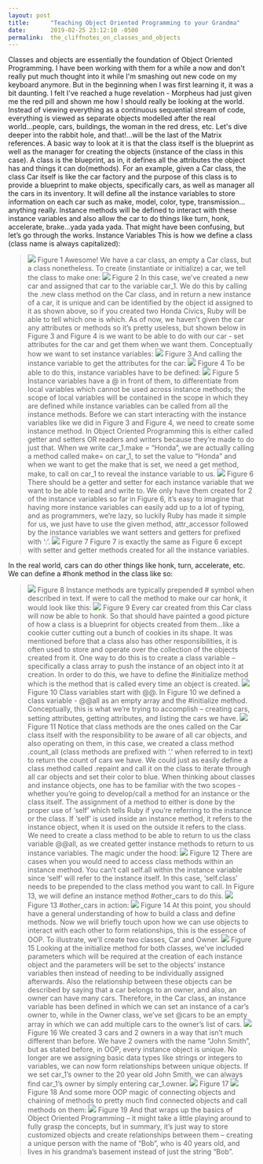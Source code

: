 ```yaml
---
layout: post
title:      "Teaching Object Oriented Programming to your Grandma"
date:       2019-02-25 23:12:10 -0500
permalink:  the_cliffnotes_on_classes_and_objects
---
```



Classes and objects are essentially the foundation of Object Oriented Programming. I have been working with them for a while a now and don't really put much thought into it while I'm smashing out new code on my keyboard anymore. But in the beginning when I was first learning it, it was a bit daunting. I felt I've reached a huge revelation - Morpheus had just given me the red pill and shown me how I should really be looking at the world. Instead of viewing everything as a continuous sequential stream of code, everything is viewed as separate objects modelled after the real world...people, cars, buildings, the woman in the red dress, etc. Let's dive deeper into the rabbit hole, and that!...will be the last of the Matrix references. 
A basic way to look at it is that the class itself is the blueprint as well as the manager for creating the objects (instance of the class in this case). A class is the blueprint, as in, it defines all the attributes the object has and things it can do(methods). For an example, given a Car class, the class Car itself is like the car factory and the purpose of this class is to provide a blueprint to make objects, specifically cars, as well as manager all the cars in its inventory. It will define all the instance variables to store information on each car such as make, model, color, type, transmission…anything really. Instance methods will be defined to interact with these instance variables and also allow the car to do things like turn, honk, accelerate, brake...yada yada yada. 
That might have been confusing, but let’s go through the works. 
Instance Variables
This is how we define a class (class name is always capitalized):
>  ![](https://lh3.googleusercontent.com/WnQY6YhnSzzcC9C3ipp77kDDZesj8NzcvpI3bSOVTKusw9purwlMd3YB9heGJ_gxKXRMrWW3WWK6SOVqcmOFxw9M9Y_6Wf_x-FoRLeNBO0a6EgIeXFGd5BcptW_hu2SWIjntXYCcENJRRWbXlCDfCO3QwD4lt_rZvs_Q1WMYjgh58dZGAKASsD05dfyw14rgIBxEOAiiKJlDVjiGH7Qx5BhJrkfoG0KYEPL32hKrsfu1mwTeXoj--XJ_trWpiaCgAUmRewdu0CG57nKPRdHdbUVOTv3tEt4TdTWBWRBDCB6z_wA3hPFTSgKrFqh3e1JG5MQ4SeeDhSQVhW8JcT4xo0sgx-DOWglB--zISIjKzaLlQ55qvSdE3vvXjvVshbhDl5H11G78eLFQagN8cG-pL8ZljwCKI4rZYlwMSnSuaokm-eY4ILJ44rC4Jd01-UfI6x_BiR4xwc9941XG1Am_VPV5ZrrCypKmPutKKS8EPg0e_lFBUusOh-owFJkcHedITIaLm9XbJkdAZKuVeKJLU6WoN4m_gvJSNuVVXxnp3DxLI_6I6U36tc8HbPzDUIywHpzqkhqnf2qaMJH-F-r_pQWxzAe58VZiHV_iOXyLMrXu_LnHSgV1iS9h9ODlcUiYqVfY-gUzzQgrha4cDA6xef1StRjSZ2k=w523-h62-no)
> Figure 1
Awesome! We have a car class, an empty a Car class, but a class nonetheless. 
To create (instantiate or initialize) a car, we tell the class to make one:
>  ![](https://lh3.googleusercontent.com/tMw9XMqUUAV4xQcDRePtbrxiIuEKXzgTyXfFQlFf7t8vKtymW84LqWkoFd0LfvSlwyWJj9a0l7GSRdQhkdrmSotWVOG-RUcgWbRbYomj20tR7kIWKxgwz6uLuJWKB0kkCAAq6Ea_g-leCXcp-mSYzfETpC5vbjIutJh3E03LkBQQKSxGA43PYbzPB_ZRH4k2Oj2j9kqHcf0QMKjmf2I9qqGwgZPhwDZhvBFyZPW9a6Bz8rLHEJZQwSUng1wjwnPAuw6CxsU_ZmfbRZl-TA3RdgcrDgVMw62hTfuwuTYlyn-keR7c5kZDEaHAK2J-vYJ9uXrcwdkvbZZkiFFiIYlCT47WqhLF9xmEMqNviTtEE5t__I01osTy3ol2g-ud0L0pE4jIts2yMMATeD-IGQvLcf9uJ1bp0iVqbmAhscnRrNHqzlRTHSCZTzjjX_xSKpuDwUy1E8SGsYNttiYOmx6CIGrkLFicXl3Cr0xUAwHA6vT64J9RelmkyuQ4H6H1D_fEmq6MJ6UupXaLQ_8OtstDqL8ueI9fLrimiVmyBGefUREK0BVtvYDU96ikZjT9HPU-pXcqUpujXIu3hIagEmAdnZjGm58wCvq9XHq4aHtNC8XPtmL64n4Gh7vsDLxvT-QP22t-Cs9OyAasb6bLXjYjhQr1B5xkhTM=w512-h22-no)
> Figure 2
In this case, we’ve created a new car and assigned that car to the variable car_1. We do this by calling the .new class method on the Car class, and in return a new instance of a car, it is unique and can be identified by the object id assigned to it as shown above, so if you created two Honda Civics, Ruby will be able to tell which one is which. As of now, we haven’t given the car any attributes or methods so it’s pretty useless, but shown below in Figure 3 and Figure 4 is we want to be able to do with our car - set attributes for the car and get them when we want them.
Conceptually how we want to set instance variables:
> ![](https://lh3.googleusercontent.com/FRxB5aE6c-u1IgNCUNZ3XFfFIfYnl-VQfObORv0NtALQtGyx7qwItbwdKTWcVjvwzeWJmLbPNSKCD2_w4M90KoQBQdAZ3C_7dEjRVsRvti4xb5ETdIsonKneM4TRoT4d7ADCuI_iFClC-iC-8gfzb22e9qiTDa2PrZcsTMYIzkOpIFO9WmJe8887buSt55NfE73nVUo2z--4k6VKNgYViAqZz_HPx_Yt7DMrN5KFHiRNe6SnIaJGY0tw3kBvx5khmDI3uHvyanhqXDZco63YRUmSOEic3QqtEVnjnPiT1r-cwUVPP9PggW_jRp04olqyoqwl-a3ZorNmQtj3BJtrM1kWKfBPL90KYfir19seTHjR2ejX53rBsTxkSVZzD8r0pa7PDvjk3-mlabes5vN-bdfNDQQOkppu4PaDWXnyrHLTBqd07fzu-gRigBj7wIpOJ2N4xJETvqSI4vH8h3Nem_1ongW_eOxNzjF3zZAJjX4whKROqD9f-VrODr2eWN-8CEiSPi0NBRPMIh1297IPlgY-5-pedr1hsV-z5XJVas1RE6oN_tIPMQi_c0KbM3XOFgteV8DVXxRuSqJCgbAB1wCaFQ3sGfRBSfHxDJYnZ2evOD2kohceA1Br2cNKxvKeLsfrikPpXvwPisVswsC0gRDnzwkrakI=w527-h60-no)
>  Figure 3
And calling the instance variable to get the attributes for the car:
>  ![](https://lh3.googleusercontent.com/stBixtEpv38GO1XPkl59tA_-rvZVqezUUG3E1uWXDU0ocZpgMpfBDc71NDteyc-QwKsHo-sjxiULOvwWtAfSBaAwYlZLuBl46NidZzWNfw-hTlI40Zgk7YTsGo4dD98hfC99N3I1f9iUXZfV25tZ7Q2dGl2f1RN2S9Vqov5XXuF392wpCq76hi5W-HfZKIjFsAwY10rw5l3Lo4k37poSNkzeXLqCdXog9m-XeujeUo91bJhveTUnrneJgImpV_j4PxVikL8wofctL0ITnQzcldKTf3m98BxQm_md84qT6XY6LJgTtNKJboqjI8R0HJRZ8uRUY9TKodyh2GUSZs6mJn9jixoG7uUaxOxuwFEIaoHbsOA9Ysg45D2UTzUznCoYmKEmr2hI47yWSg0CtRtBWJ0HKQ1UwaoV_TadeXoB_bvWmaAtX8CcZ71FiuN9aiGG4_6KIKEM-Eg9oA68AhaoIISwapIcYMVe4rYsvU31VylR1A-QREfMwMR6-CYEG302zhENF7udULeh-AYYgTmmoBOcZclGyqZDuPjoXBOzCaV3ztuAVC97z0JRlHdcH7C878ziNUkh5DSjeugkvZ82lvHcRaxHrB1qILtXV1JwTuuFBo0EK7sacMFn3Vm-8iPzrv62k1ulpkx7eHT0iCOBHVjNdziWges=w538-h38-no)
> Figure 4
To be able to do this, instance variables have to be defined:
>  ![](https://lh3.googleusercontent.com/M_GTEpHGW_dgy1QiLMh6hIAmso3Mnijh_YB4DkeTRB4zemwftCZvqNO2oNjRGbAqyFZ93lxul99kdhVhBYHCo6YFn7x9bjVIEtNXlHLvY9b9qQY-ZpnOXkntQr_q2P1GZK_bn2JH-iWaasJaA9v6gSTZCOH5-wyqi0ql8POKxrtzYSSF1gFZMc4uz7PtiXVvosadxHPf7Ebo9c5GzQY8zMHVbt5c0d5Y0oowqBvXtunL1yvNq6uIgPFqZUAMfuuNWog72M4J20qxm19Bik0p9kPmchjCLKNLwMu-Vk3Zqb0bhktuDygqcamV98iQbqpt12-12yedEwCJTEcxKDSg87-l_EZcBwydHJEOR7fASJMy2CeeOyfC4Iv2MZrIQr_IwVmAmxOfyFY3osIMg_kgEF6tCSVlD_LRy7ps0dybSB2NMFSfOaLACgGEj2gT9bV9lm0RKfpM6FZED-DUc63baCU0xiMRJbJ_iZkQ5xc4W041VQMSCXIiJ8aHIajmW-Jnhr6vCsDeC69sA3cbn1Op9gPoi8Pik8ab9OfMtPor5X5Ib7HHQDp_CTKLJHvjfj6ibfyDUlQ2By5UJjfY7KsC_ezqVATmzx8s5kqA6Y1oIQGOYaDQQmIRqOVVZSGmYylGTTzOuVS4-fATJeWuOajf6r92OAfrWxk=w529-h173-no)
> Figure 5
Instance variables have a @ in front of them, to differentiate from local variables which cannot be used across instance methods; the scope of local variables will be contained in the scope in which they are defined while instance variables can be called from all the instance methods. Before we can start interacting with the instance variables like we did in Figure 3 and Figure 4, we need to create some instance method. In Object Oriented Programming this is either called getter and setters OR readers and writers because they’re made to do just that. When we write car_1.make = “Honda”, we are actually calling a method called make= on car_1, to set the value to “Honda” and when we want to get the make that is set, we need a get method, make, to call on car_1 to reveal the instance variable to us.
>  ![](https://lh3.googleusercontent.com/KT63bs8YOpLxz8QHmRpnAcE_gt8rxmJAw2BOshOBJNDaZk67I4pFVlVMGU0YUhTZq9X619QY2CygcUz9eF-RuOe9VP8iPgsN0DlmOjf6qyFLPVoYUn5AF707jF7ng9QedsMHoL-yuQen66BiT1mqMulhB5wkDfhZ0ad8bljCB5NekxN5h6IS2lx4JcblL7yZHYBfmgqnH7-4ELec2gNCQnxgebTlboc3b4eiITmbpslzAcaYZo_2nXwv5crhMYIJVDU_9I02EAwI1NaQCzOEuJ2jLDmZg6FkXOObypBXsHU_s_TE0HUw54tvGKB1E9q8vVexyX7wB3zc_hyDOtojbwcYNeas1vRD4aD_XL5psl-thUBBpruCHyg-GFt2XFkEZjVRNxoPZlRKfb38s5_FgwoEbwbWOa1EHWlZdEBa57L0qEwpb13PbD1gckEHbNsLRRlr-l9-N8wySsrpf761HTPZc1xG-STuvGIu56tnTnF8j5Rku7D-JlnrHTVMnrFeuFXx2fYzDI3v_K8_iBidttAQqbbVwZ72L78Xy8W7lCGZ3Yv962KM03VeZ0sqRokh9u0p2HYpHz4JP9_X4GtYR9NLV9M4BWBdlDdv9K8Ijf7MzfY9ug3XTnVi2o2NcWqUZGG0KosTEVWmckkcNZcGczOVpQDIp7s=w529-h484-no)
> Figure 6
There should be a getter and setter for each instance variable that we want to be able to read and write to. We only have them created for 2 of the instance variables so far in Figure 6, it’s easy to imagine that having more instance variables can easily add up to a lot of typing, and as programmers, we’re lazy, so luckily Ruby has made it simple for us, we just have to use the given method, attr_accessor followed by the instance variables we want setters and getters for prefixed with ‘:’.
>  ![](https://lh3.googleusercontent.com/yrnYr_CrG6ddYtuCYEbGwAue0pMxIL6WujZF_3vBm02x7avsyKig4ZKExuyM0sexn03BsHXtGVU7cPFxy3900aIouIj6qzDOkv8l3YYBQ5oI-QtxwOdu40KQmsfukZMJ7EiuQeQ9EcrsZXXUFZwLUh8ayiclDlW1FgdkZcwWzQfgkKb2KmXeHQBL7d64ZRKlKnPnMlcxiiQSw-iyiLhTe6rPflWR7t4lHXDWZqOEpRdlRUmE6OdCj55-lbvAhgETpC2wvT4l8VzovLnqQddfj0kI1jFA5eogl_mwzOu2q_-SQXNuzgUqbM4CXx4MtfPtfno2LgHtoI07K3yRVRz0bKbrtOwedFbMElWTnGw2eGtOvq7yWqJMM5j78CnEQqJQGvrDN5tr0NvwZ6Dw_gNm4UiWPljr0smmv3-6YNl2LfvGXyL4cOvXS9Mrl72v29YjO2XxVoBXp0ujkdx54JNkGK4pF9CkUxwbYfvAJWmPNh2F93RBQqW_ugXEeI6SbcoMeWNOh3B-tBzDf67dlwIHegzRxiFSpDAtm2hSeOMs3X_h56ttwyDncnlSPLjeCBGyZaYqzAC7FP3k2tDxC_2TRJSJTnBt5j1d2GogcLohZK-oWs0XogiiDEQB9AIXrZn0dgaVDeNmWAaAQCp50dZw4bB_ermpdDI=w528-h98-no)
> Figure 7
Figure 7 is exactly the same as Figure 6 except with setter and getter methods created for all the instance variables. 

In the real world, cars can do other things like honk, turn, accelerate, etc. We can define a #honk method in the class like so:
>  ![](https://lh3.googleusercontent.com/clTI8bEHwU3rIOcQGWjAFFyUJEGfvQ2UOMfcqOiLkDOmq_jeLhKbqTztdJSr3u6eXQHPQEMT5kInzTePftpKr2pRA6Ir3Usuf7_67QaoAkJQt_N0YnXfdGoYuaY4jcmyveYgLJsId_8trolvwcgkYVsIxh0WyYlxiQajwxL9BVeGyIMVW9e9SfZR-0OryRg8it-2ZJ0_d4DSgFCuGBsVibs5mLKnzUPjtY_fbiGgx6i3a8JaasQOguwuC6RSCFkkkQ8dNePo8a7Y2W7vvxtUWfS8-Nu3jcKa2Ur3aRCvHnvsWzmyvVmUMqyoGKc4_DAhrU8QwFl7vEvEbvmxFkp_I9slLy23AgsnDWpCbCWa7uoi5Qgx1ThdQ3O3gRRf9O7xA_DrN3PvVhGErMbvZmuSlWycQQ633JYDnxGtC0Gqhu2F4RlipBboHLLts3PUuyYjbYyZDUB_b2EhGsiVDPOBeIPqRUPK1sKVGCQ-By3I_r_Pn6h3UfWueou-RdZi0ZrqOqHJbpO70ZtgsvWxmMUyAbij7FC3ShxGJL7a1TM7AIHku-ZER7p6y3r6cJKKryCf0niKoVssCpjWeA5EISPJiATApZCFNrQKFi8UvEbLHY6d1q_Csdn5xDR7Bxa8a-RXlMqi-I5lgsCx181KLOlDGYUlQ8pCjDw=w536-h168-no)
> Figure 8
Instance methods are typically prepended # symbol when described in text. If were to call the method to make our car honk, it would look like this:
>  ![](https://lh3.googleusercontent.com/BhBmfpvUlHpXNmDnYoA1NcGOa8aEtxUJpw6r5FGK85xtY2mO7CgXYGMPbiJa8xo-324uy9AqIfHECQm35S8fIEZXGuiBtqmNKLp60HedXV8n9-Y1mlv4dB6b9JwJsPytViWXFIPTTHQdCxAHtDoUYQ1SOmAxe8NgHAbe5jQmjiEE9MS5OxhXt1X6tU9JVw4quK7EgxQaVs05owxCI_dYZ47Zc8u9lxL8ICJwxL1LMYV33k7VkErUE9ucXLhAXgNABFs9npub8cNiIFiv6NVaPj9I8Q_MJZDOJ_0GTcs6ezY2p3TB7pyW0UY4RiRhakhMXkfs6ZVl1oQTVmQZJgYo187gid9hmBrB4zdTR-POpxaUSI2V-ndqtj2qmoXGZwfZ8DaLTzKOeLqGRTeCYTouwEDGzwXOmfjXUuaM5IZJCMoK4-fDLUNDEYru5oB4S0l8Katzz2qupFqqToELCsaXWBmbOySJNxls9z05s_iQJQKqFIKs-prT__aVko1OqAnYU3ir29ujfAPyjgSLLQvh2PfI8ON3Ff8TMcL1c-yjNB6LRect4SyLgmAOQyYnkjM9CCeOOYDADMtTV3XD8s8UmlqInd1ilf0zggo0tArsLN7lR7Tl4G5XXznTINTHjxIhCIdA8LvfnvVQazKCcI6NKASXpJEEK3M=w534-h40-no)
> Figure 9
Every car created from this Car class will now be able to honk. So that should have painted a good picture of how a class is a blueprint for objects created from them…like a cookie cutter cutting out a bunch of cookies in its shape.
It was mentioned before that a class also has other responsibilities, it is often used to store and operate over the collection of the objects created from it. One way to do this is to create a class variable – specifically a class array to push the instance of an object into it at creation. In order to do this, we have to define the #initialize method which is the method that is called every time an object is created.
>  ![](https://lh3.googleusercontent.com/em3kJFWOtFaxprp7yc_nc18vl4Tf7qZFrTJRNU1-rHRwa7Ot7WFbSGY0rXp6TuPjxFS1oaltLVN3u9dLlWaFWqSX0gN_qXLzDnRCh9cQSw95bqFaScknHD_ilptQMPnttZDgiC8fnVF-IaHqiQkiL7lMggkzVYIMOhdfs9VosJSwxAoklJFuQI4OBtdE70I-h1V6Mi2PGNAJ6rC93Xd7AknXEF1JrS69lR8QmaaAYaRJqg-HfA4ftr6Fo0UkmK_gsi9qR5vkV6dEWg_SyD_s0-zEZolWor1Yzax5QvUYUmevUUluXEW4IVebKHf13AY8KMOtXSlLOkJTwfpEWCZGC1Vbi_LlmamF1Zl0O55zwYmXoshrHIH4gNRzz11e_DB4TT-wtl0Ns55qY2ur55wdxNFdNtxP9j69mtiQVHTjbPbpAIlxaE9Z8KHyJReznT_z9ktto-wvnsMQcSP1rDE_zlbuodfQ5jEToAxRVvy7Jhnp4V-jX4yC-2jl0mp0-H1x2AvbSd7XCrmMndEkIta9-8xWspyzFSM7iFypnsr13PLZ6HJ-rk3dlBnYrtP9wGUf7Rn2ztRPVqjavO9WS9LFW6Qd3doWpGitr7aAAQ_DcOIu9EYj1y-Qf6-_j9fPajRBdGZ8J1C4Gva2s8Hz4wdHagpY2CxOdQk=w547-h280-no)
> Figure 10
Class variables start with @@. In Figure 10 we defined a class variable - @@all as an empty array and the #initialize method. 
Conceptually, this is what we’re trying to accomplish – creating cars, setting attributes, getting attributes, and listing the cars we have. 
>  ![](https://lh3.googleusercontent.com/FP-rF9NKQYVefM0T-xVkPTEphEINk_ybtWgoRlT4xt-kOZgW4CzT1uktpCvrjkDnDnHm5YXFEB7xb87mETu8gIFYbzVfZi00fWBYrXuRjj6SYdZg5JlTx_ooQCD_Q93HrtKq3U5hPemN-r7sZXmOFFqn1QvahEPyAIuVSk9TGvnhOidlCNxq55izGGntUYNlU8xMZdFGwGaqOrpvJIgUOGNmkEojtcbrRNkx0KWSZHQAS6MCYWnCUG5fPSy6R0O7hhuIQA8xVFjDVa84HMXqA47_xyEw_HMVKknDjOuZVFHC4WW-6WanA-ZLMYr3LGHmPmE21Fp0M6p8Y3XnXMcOwb-TlfESjeYcG9tmmzu0cxq1M7Nd5MccgK2hO1gM6Eq9DThcqPTVlyCWy4Q2jrPFdBEST7p0MJMLlYHYuE_LTlABH7CLE4ZqzmqxjEh6Rr962YR4B5RXZvz7kVhMPhsV8BbrU-CzyMVt1vtpAu9ufR7GQhmNV55WDW2I-BNJD0AaWXf1RmVpHkB7GDtA6Djd4VxGcKG5K6-s2jxkuZIzFRoDJfGbbt7mkytHSA8riOxQIvmX-ftesV-RPdA2RL82QoMkal40bkGW-9Gx3KwiREDjUL3APNbHljretNd-U_o4n52QniBm_uYnblyKc-RCgmR8mMLiyeY=w617-h292-no)
> Figure 11
Notice that class methods are the ones called on the Car class itself with the responsibility to be aware of all car objects, and also operating on them, in this case, we created a class method .count_all (class methods are prefixed with ‘.’ when referred to in text) to return the count of cars we have. We could just as easily define a class method called .repaint and call it on the class to iterate through all car objects and set their color to blue.
When thinking about classes and instance objects, one has to be familiar with the two scopes - whether you’re going to develop/call a method for an instance or the class itself. The assignment of a method to either is done by the proper use of ‘self’ which tells Ruby if you’re referring to the instance or the class. If ‘self’ is used inside an instance method, it refers to the instance object, when it is used on the outside it refers to the class. We need to create a class method to be able to return to us the class variable @@all, as we created getter instance methods to return to us instance variables.
The magic under the hood:
>  ![](https://lh3.googleusercontent.com/KS1BjoKzuxLZsHwTPLgwTu9yoO3nAncyjH7nUF91roVjoDC6uDb7PJ5MSVZgStOz3Nlv79OH6BjvNpbbScTdlceSHhLfDgQx1E18GJlaqSdClS7N7MxN9VtndxwiaY847CSgzGKYGo4MMw814OljzbY-DNV5UT8IT6BqKk8PFYivvxRyNKacjjMcKwcikBEIzyM6zueNeg6NtpS6c263xWUQSauqZwTbe5DGnM71tAhO5TMGpXsQLJYb3C2Fm5WuX0mFwaTH9ZF3cU2arHtX21GYBw5bfe8sHkyRytXQwweIjQHYsJRmpMfzeXde_qhQpMM1M55xA_2drgt9JNDhYhOOoDN4hFOhXxaRZ-t_MDa-hPLshVMv9r5tLtFGv2jnyzgEEXwq-XcdS4p_hcjZoY7Ysiw1KXuk1bRwBCGVH9mZpNaCs_rGjTxe1VxHpHi73Ov32-aIn3QBfzhsZGNLKADHtJe8h0KphlLevfGq81MboyO_hXoDU7jtmZDnFXDUfi6_llTUHk5ds94Xf7PcYZj5HQWNmbd4sKPJP_ndgmAuT8LsY7lSby5-h5fIDXFXp9TZTo-pqgPaAFTBWhq0XZtKZA_cxydHEHrq_sSA0DZeJUemglxfxK4r9sneERSFDU2NruznEOCZ-D52lmng_5bcXZVU81s=w546-h513-no)
> Figure 12
There are cases when you would need to access class methods within an instance method. You can’t call self.all within the instance variable since ‘self’ will refer to the instance itself. In this case, ‘self.class’ needs to be prepended to the class method you want to call. In Figure 13, we will define an instance method #other_cars to do this.
>  ![](https://lh3.googleusercontent.com/LDqDXY1oUv7TIHQUHAr868byC9J7jWHN2K12oD9ei-gxyYIFKCR97zF-jSS9wi_hYo3-RipryCcG6_Faj-BY9H5Da3ep5jW7-HlVJg0ckJmjAbfeE5tWRlkdfu5Ep50si_agXAZOsUPW1YFNEz9vE-pHlCpIAwptAbod-fpzM-7d8J3hHdnxO_tuXsaiKk_yXD5-fqoOQ3Ez1K1OqQbmCR7UDfud50CLaN5G1Fe7RUQjSRjceEMosEauJqOB19sX7vP5IKg9kQLTS_qKYoxQrbt_K3ZMscE2Dnhjz9nInvBJBr_tzrBFgoai6Xc4ZGGpxGerpL_XN4X5SBZg-G1er3L_JvWWrZ38EFt4RmT3lehnVcBH7AjaUPOvV-Vq7nvCFzq9mFL1b0P-J1KhM9OG-jTTp2jeCjehZnsQ1KASGBcsBbhbrmk6muICrogrNos76rz1D6ftky4nhvWlTLJKcUdTPytu0IndStFmCNZ1uWu5mnq9262vHjZ-NK3QSpPWHHgO68MTjLbXI7Xg45UCL9ehGL3l3_V_nY_9n862QmzqMObkAiRR-3cD2kEkZRPv-2K27l2ja3wED6_c0WHHN4vg6enJ8qW8hMUFwK32RdyZSi6nV0tGOSnFr8FnwCrCJFWphMwt1Lq3W4kow5RAL51YVYSNXz8=w508-h96-no)
> Figure 13
#other_cars in action:
>  ![](https://lh3.googleusercontent.com/cA6k-Raxc2Nz64lIX_nfx9h64ic1S2JTqASCbtXMnIIDAYM92vo6yeByavhQfLWx3OiywCZjsg_wZz9lXHk6UnX8PcY0OUAz8G8IiAcr7JgjNhnMDlvIv7d-kovyriw73INfZL83-i5Tl94lkDp1Ya8aFEwVxIEn4qrqQXS-akwylrqPrFdYbVhiB1JbQpRmTx3BWc4Tr8m0d4OPtuAFgGbfswB40UqQ1rlbQmJVWR3qXrQO7qy6X9lWtWZrh2WyFm8Wa5O4S0ng0C7xYZdzALf1MvIUdeAHmVPe2-1VDWuwNy6IaS5opTbQKbQ1Hwgq1GRXragm4Ro8gQHNeYNgPtfUolLMnXPZ978C3A0fZoout5xb5esjPH0gIRS8NmIo4EfH8HqTaWjdPDlWthl0ppa0bHB6zFdlJ_s4pwq3m7-Xth2F2wpqqJkUvT1hTo_v1BxsGRpqibVvfTqBUrc28COHoujRvFvsehnqm3wbBBwJ9wlVlcqERaCo0nLNcYTuXLrk2W2tv0L8fFn9P_CEURK2FkphclV9KNsS7LXDVkr7h3b2LDxcHVU1SYBTYx6PnXZc5XOJD2HH0t98FU5298k5NAOXpsAlV41JxJL_NlZxaxVjSrrsNv8WB5Xwk0dU-xSfB34_cvLXsWwteepYEPkwP1OjjQ0=w532-h119-no)
> Figure 14
At this point, you should have a general understanding of how to build a class and define methods. Now we will briefly touch upon how we can use objects to interact with each other to form relationships, this is the essence of OOP. To illustrate, we’ll create two classes, Car and Owner.
>  ![](https://lh3.googleusercontent.com/wkZLWVatUK10brs0_F3WLJTi-HlfgNn22vCwGmovSu76he6kciJCp1_c1ZzQ2EHsV3UpOOKbMrbP-ZjNi2FvAHDSR0xja8_be7YMa5WuUZD8AHMRwxVINd0YBxolA1CvXdeY9Op3mYStnxmjpc_OiUFHiRoV1ctYBR3FNrRJ1hZ9ZbAwgo2yzZiqLsIJzqXOPiwrK_DMdwhrgrhBX_ASS7lGhElVeWF2z8Y6gFp4fFjfdbuiW_i8RDO_25I0z9zunNL02izhK_foMzA-KqczSOXIdgqPAXp6sZ12wQUpV_wqN7W0Bga-c91z7RJq2BjFYm7FfcZf9zT4oU8T_YeEXcOt_clRwfG-dKGzz65twY7tLa4U51dRF_18QPoqDiEaS7OFA5VQ33tLwSNWMI1S0D8aK_wr4L5faNNxqJTgnAMITivPYWnZHXtx_Xpt235Io2flo-xJthOHVZWAY3VGT_cDWFkBc38zGfBABVg9VU_IMZFBS0-YqPGFQXtv_lZ4oqnyHJ7Nsx4VOKM4QnQYKBamyKzOLhxaf-X_AJgB1xZGiyc9rTEQJURw9hWxk0rNKsz0Ad5T4guFmzZ0le4d0_p4q9G4h__kl9pigvand1fIi-aLlxl__YHuRRIruesBpRnNc3skYVMKl02o7KNv6zOChWJuKwM=w502-h268-no)
> Figure 15
Looking at the initialize method for both classes, we’ve included parameters which will be required at the creation of each instance object and the parameters will be set to the objects’ instance variables then instead of needing to be individually assigned afterwards. Also the relationship between these objects can be described by saying that a car belongs to an owner, and also, an owner can have many cars. Therefore, in the Car class, an instance variable has been defined in which we can set an instance of a car’s owner to, while in the Owner class, we’ve set @cars to be an empty array in which we can add multiple cars to the owner’s list of cars.
> ![](https://lh3.googleusercontent.com/J330s2UbYFf4pIntb0HuTZaQdWaWfTi3oPZe7B8RNO7Jd-Za66Ze26Lpbhs60s761TZScFr1y6qzhdX_CjTeMlCLb4cLUbgbmjl5o5Je5hTKp623HGmSap_UzaKyFHwsnBdtXidlombC_4TCVUBflR6SbqsO9vV00Cer4xGPakXoK_8hCcrVOF_VBucTrgI5qMi7YVcG_w0JPf7pYbSSvHxoBBPIR6LuTbZi2iJndP7UpvxwrNmFGxFXMVvDNMKNQ91DOL3qwL0x-LyfzFN0KgFLZtnUyXbPE66PhKykrWqpO04Q2SVJMNPxQd_7INUNxFFCI9o2f_IZ5dXweBWAHu8eX3NHuDNekhiBtW-HOqqkdVxw2RMAqWmGt7iYSN30eCNEzJzxNkCsqG8Irzstc_kCgvjYgHK8Q3VE2jTfkcZxzAeSjjKhHzzysHQzGGpcSSJ0P8oE-vSZA4sR-NycBgmpIbHlKUB8bhcl6rWcjTGxzBmGokFG1t7LukXMp7VHrU7xBRBQqeAiTGfOZyn-k6USirj832RgcsxOHWNxXDSWQb72nLl_Ko2IzG6cw7sQ7zjabST0ftO1U3mUugRhDSHkDxo7-rBFVLkSZlbBE9ssecuGZ_Ku8godRTatoaczudwtv5_tgimrwDHMj_9BWrM_5GtnIEE=w688-h311-no)
> Figure 16
We created 3 cars and 2 owners in a way that isn’t much different than before. We have 2 owners with the name “John Smith”, but as stated before, in OOP, every instance object is unique. No longer are we assigning basic data types like strings or integers to variables, we can now form relationships between unique objects. If we set car_1’s owner to the 20 year old John Smith, we can always find car_1’s owner by simply entering car_1.owner.
>  ![](https://lh3.googleusercontent.com/UV8aaie2rBhAqCG-utTWj_ofvzQsQccgpOFHK6ktHkCir9xnGlroBmkrVzmyjh-QW-xCXca_HB8Pf9Jztdigsl7BNoyc7KYvno2cXo41LyJhz9TFlWNjyPQIfZg3zfXYs3-Yfho6PNe1rmhTCNrik3rWYZfx-QbY_JHcHskx2ZclLzV82YTnerWW6QH2FNx5pQ4LBpDp7dwD-AzTWT8laf5oLl_psKnqyKfDjegQcZ5noF-orui-orDjZ5EFse0PqgcNLSjSKV0nTfG7HWYtl_tR4_TXpM_ygSN6OsvSmmcZXWneFP3BvxNKAJSMxottKeo_8nJp9GbqIlSu9t6ZV8EeGdvt9DRyJThop9teLJpi4LLM-rbbDXqE9YjgXlL1Szn_BsFKOPM-DX8zT6ZK4DDWHTHM0yXxybRZDs3gUyQpC24U39CIOSKOQdCdvgxgDkmGPtkABUfilwO3LL0Ymb1b0ovNvO7pWD3B6u1MceNp8EQzCkhxRXYQ0F8EkTeFid6sU1iyRXYqKQIHUHbuLkB-uvarsUzSRUbMg0L6Ldny_VYf1uedaKYXvmE-3j5Um-OClry1-JG4b445Q2YOeWmji70ksanTJdnnNvC43uspiRkZ554mmq6qr7LYN3DTbc_BC5RCk6IZA9Zqe224T3YrZ56DIzk=w687-h152-no)
> Figure 17
>  ![](https://lh3.googleusercontent.com/UgYHykbb4KVXQkKUIgH2SNc8FKfC3wfFCKajjRNiIgSdYVHpZTYNJTEu2qpEfv_WHnELIz40ruFbjFAJNXZ_1bt0h-5hI2BOMPflcETBmPaUOZyEhCgeo-QNNVYlT9O2Okt9R8IErARahiBP4CwXQZypIkFf61vDTn4i6-2ex38mmHyv2mznLZVOy9xjNRYnWwm0BGqhTTttPf8Cq2syE1z_r4emRkbjclIK86lyrb78tTV8ktWelZutzu85eUYBaqLvuYjMP4AJAC5v_iUrq5Oz9uqQ4YInRcS-KQrKoklhuRJeKcPnZo1q6IQm3K9qcegKUSQ1yAauCnMHUsvh85QwNUD-dexzV6Gb1e7A9hAHJvHA4fGec-gBid9s2Ckt78RGDiSt_injhWjk3Eh7qv-brq56PvLdy1x8lJDzSTm0RfBUV0E3ciTngVXrpnbK_6pInapht-xY5xFCNQN2h-xNlUkkR-YA9Ay8SHa75FDdgsLWGkAEW4r-3EosDRDyRVnACp4BE4FthDGOp5NawBi-M-Ogy94KWJcgPg7xs5y2bnM-ndmBx66-CXETe4p88xKasoTtyWWnxF3o9EFE3EdrPYwMrwAejHpbBbmKKjoWzM2LdoDTpj66uTjxh62JiMf_7RGSuov1rjjjOC91Y-F3Z_c1vxQ=w542-h43-no)
> Figure 18
And some more OOP magic of connecting objects and chaining of methods to pretty much find connected objects and call methods on them:
>  ![](https://lh3.googleusercontent.com/WRWzD18EJU6UOLQ_AOUDs7J974-aunstlzXkg-qrGREbgp_aCZgMxjDTObGwx1D8nXLIqlz8tQKogqvDZu51UlwXxpZYCR55Osm4ZnflCtI1ehgU6ZWSrsWwWUSxUSW_QKw-hShWY_5npBDNW3UGXrej9HqYeNMX0CXPoasNbp7Eij8F0x2TljVEJmkJk3pwKWlvNcvWrT4CgZt4rHuE0vObGLzp7nOyfStY-IXr82SGKCKxyVspfZMhgQrvWZpQbhDXA6fYGknXNgRO7ddFZIrbLJlp564J22vS4EErsUzUUaa50k0ydRT7H9psqf9JZ9yiZbUhX8jqiNLj5v6RhvDzbyo0TFg9sAjzXI7k-Yb-ue7oYdBCLCMxqOMUxqUwQOYLtlYZdljJvW3IJnrY9PSNpZgDYFqdOa3sRPmBbAD08hhTNozvV-nk9lBwvIKP_xlXuADie4vUSB2qwgBsQQun1AGehpemn9z5Zu-7fY9akrpaIo9_pmzgJkXM2O_gwi1J4AeazVVARQU8UmjTqmB6TyakFTrCdTtNe9UhlTx21mqw1sPS3KcjRGezNc84C7u9h96l8a4lNCZXQM4xAreDyJ-N5q4o7Ffgicl5GCS22pLQvOGuwX5PbNFu74VLaZe24sDD9yCC-MFboh6LdnHLXkHcRYw=w695-h560-no)
> Figure 19
And that wraps up the basics of Object Oriented Programming –  it might take a little playing around to fully grasp the concepts, but in summary, it’s just way to store customized objects and create relationships between them – creating a unique person with the name of “Bob”, who is 40 years old, and lives in his grandma’s basement instead of just the string “Bob”.

